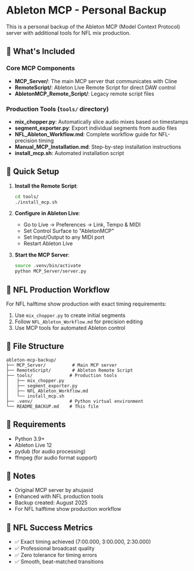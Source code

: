 # Ableton MCP - Personal Backup

This is a personal backup of the Ableton MCP (Model Context Protocol) server with additional tools for NFL mix production.

## 🎯 What's Included

### Core MCP Components
- **MCP_Server/**: The main MCP server that communicates with Cline
- **RemoteScript/**: Ableton Live Remote Script for direct DAW control
- **AbletonMCP_Remote_Script/**: Legacy remote script files

### Production Tools (`tools/` directory)
- **mix_chopper.py**: Automatically slice audio mixes based on timestamps
- **segment_exporter.py**: Export individual segments from audio files
- **NFL_Ableton_Workflow.md**: Complete workflow guide for NFL-precision timing
- **Manual_MCP_Installation.md**: Step-by-step installation instructions
- **install_mcp.sh**: Automated installation script

## 🚀 Quick Setup

1. **Install the Remote Script**:
   ```bash
   cd tools/
   ./install_mcp.sh
   ```

2. **Configure in Ableton Live**:
   - Go to Live → Preferences → Link, Tempo & MIDI
   - Set Control Surface to "AbletonMCP"
   - Set Input/Output to any MIDI port
   - Restart Ableton Live

3. **Start the MCP Server**:
   ```bash
   source .venv/bin/activate
   python MCP_Server/server.py
   ```

## 🎵 NFL Production Workflow

For NFL halftime show production with exact timing requirements:

1. Use `mix_chopper.py` to create initial segments
2. Follow `NFL_Ableton_Workflow.md` for precision editing
3. Use MCP tools for automated Ableton control

## 📁 File Structure

```
ableton-mcp-backup/
├── MCP_Server/          # Main MCP server
├── RemoteScript/        # Ableton Remote Script
├── tools/              # Production tools
│   ├── mix_chopper.py
│   ├── segment_exporter.py
│   ├── NFL_Ableton_Workflow.md
│   └── install_mcp.sh
├── .venv/              # Python virtual environment
└── README_BACKUP.md    # This file
```

## 🔧 Requirements

- Python 3.9+
- Ableton Live 12
- pydub (for audio processing)
- ffmpeg (for audio format support)

## 📝 Notes

- Original MCP server by ahujasid
- Enhanced with NFL production tools
- Backup created: August 2025
- For NFL halftime show production workflow

## 🏈 NFL Success Metrics

- ✅ Exact timing achieved (7:00.000, 3:00.000, 2:30.000)
- ✅ Professional broadcast quality
- ✅ Zero tolerance for timing errors
- ✅ Smooth, beat-matched transitions
